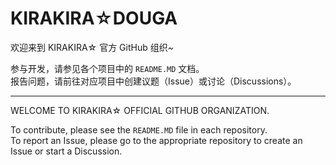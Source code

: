 # KIRAKIRA☆DOUGA

欢迎来到 KIRAKIRA☆ 官方 GitHub 组织~

参与开发，请参见各个项目中的 `README.MD` 文档。  
报告问题，请前往对应项目中创建议题（Issue）或讨论（Discussions）。

---

WELCOME TO KIRAKIRA☆ OFFICIAL GITHUB ORGANIZATION.

To contribute, please see the `README.MD` file in each repository.  
To report an Issue, please go to the appropriate repository to create an Issue or start a Discussion.
